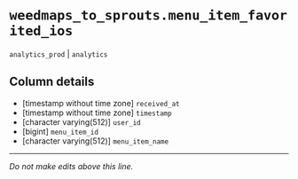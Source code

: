 # `weedmaps_to_sprouts.menu_item_favorited_ios`
`analytics_prod` | `analytics`

## Column details
* [timestamp without time zone] `received_at`
* [timestamp without time zone] `timestamp`
* [character varying(512)] `user_id`
* [bigint]    `menu_item_id`
* [character varying(512)] `menu_item_name`

-------------------------------------------------------------------------------
*Do not make edits above this line.*
